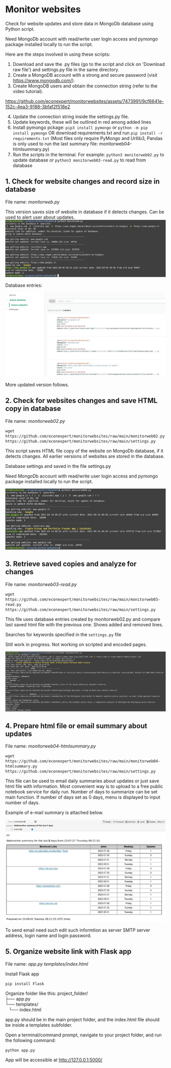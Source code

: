 # Monitor websites

Check for website updates and store data in MongoDb database using Python script.

Need MongoDb account with read/write user login access and pymongo package installed locally to run the script. 

Here are the steps involved in using these scripts:

1. Download and save the .py files (go to the script and click on 'Download raw file') and settings.py file in the same directory.
2. Create a MongoDB account with a strong and secure password (visit https://www.mongodb.com/).
3. Create MongoDB users and obtain the connection string (refer to the video tutorial).

https://github.com/econexpert/monitorwebsites/assets/7473991/9cf6641e-152c-4ea3-9188-3bfaf2f518e2

4. Update the connection string inside the settings.py file.
5. Update keywords, these will be outlined in red among added lines
6. Install pymongo pckage: ```pip3 install pymongo``` or ```python -m pip install pymongo```  OR download requirements.txt and run ```pip install -r requirements.txt``` (Most files only require PyMongo and Urllib3, Pandas is only used to run the last summary file: monitorweb04-htmlsummary.py)
7. Run the scripts in the terminal. For example: ```python3 monitorweb02.py``` to update database or ```python3 monitorweb03-read.py``` to read from database


## 1. Check for website changes and record size in database
File name: *monitorweb.py*


This version saves size of website in database if it detects changes. Can be used to alert user about updates.
![](https://github.com/econexpert/monitorwebsites/blob/main/images/monitorchanges.jpg)

Database entries: 

![](https://github.com/econexpert/monitorwebsites/blob/main/images/testme-database.jpg)

More updated version follows.    

## 2. Check for websites changes and save HTML copy in database

File name: *monitorweb02.py*     
```
wget https://github.com/econexpert/monitorwebsites/raw/main/monitorweb02.py https://github.com/econexpert/monitorwebsites/raw/main/settings.py
```

This script saves HTML file copy of the website on MongoDb database, if it detects changes. All earlier versions of websites are stored in the database.  

Database settings and saved in the file settings.py

Need MongoDb account with read/write user login access and pymongo package installed locally to run the script. 

![](https://github.com/econexpert/monitorwebsites/blob/main/images/monitorchanges02.jpg)

## 3. Retrieve saved copies and analyze for changes
File name: *monitorweb03-read.py*

```
wget https://github.com/econexpert/monitorwebsites/raw/main/monitorweb03-read.py https://github.com/econexpert/monitorwebsites/raw/main/settings.py
```

This file uses database entries created by monitorweb02.py and compare last saved html file with the previous one. Shows added and removed lines. 

Searches for keywords specified in the ```settings.py``` file

Still work in progress. Not working on scripted and encoded pages. 

![](https://github.com/econexpert/monitorwebsites/blob/main/images/monitor02readweb.jpg)

## 4. Prepare html file or email summary about updates 
File name: *monitorweb04-htmlsummary.py*

```
wget https://github.com/econexpert/monitorwebsites/raw/main/monitorweb04-htmlsummary.py https://github.com/econexpert/monitorwebsites/raw/main/settings.py
```


This file can be used to email daily summaries about updates or just save html file with information. Most convenient way is to upload to a free public notebook service for daily run. Number of days to summarize can be set main function. If number of days set as 0 days, menu is displayed to input number of days.   

Example of e-mail summary is attached below.     

![](https://github.com/econexpert/monitorwebsites/blob/main/images/monitorweb04-summary.jpg)

To send email need such edit such informtion as server SMTP server address, login name and login password.

## 5. Organize website link with Flask app 
File name: *app.py*  *templates/index.html*

Install Flask app
```
pip install Flask
```
Organize folder like this:
project_folder/       
├── app.py        
└── templates/         
&ensp;     └── index.html           

app.py should be in the main project folder, and the index.html file should be inside a templates subfolder.

Open a terminal/command prompt, navigate to your project folder, and run the following command:
```
python app.py
```
App will be accessible at http://127.0.0.1:5000/ 
